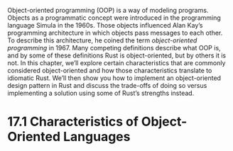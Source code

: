 Object-oriented programming (OOP) is a way of modeling programs. Objects as a programmatic concept were introduced in the programming language Simula in the 1960s. Those objects influenced Alan Kay’s programming architecture in which objects pass messages to each other. To describe this architecture, he coined the term _object-oriented programming_ in 1967. Many competing definitions describe what OOP is, and by some of these definitions Rust is object-oriented, but by others it is not. In this chapter, we’ll explore certain characteristics that are commonly considered object-oriented and how those characteristics translate to idiomatic Rust. We’ll then show you how to implement an object-oriented design pattern in Rust and discuss the trade-offs of doing so versus implementing a solution using some of Rust’s strengths instead.

# 17.1 Characteristics of Object-Oriented Languages


